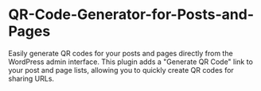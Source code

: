 # QR-Code-Generator-for-Posts-and-Pages
Easily generate QR codes for your posts and pages directly from the WordPress admin interface. This plugin adds a "Generate QR Code" link to your post and page lists, allowing you to quickly create QR codes for sharing URLs.
